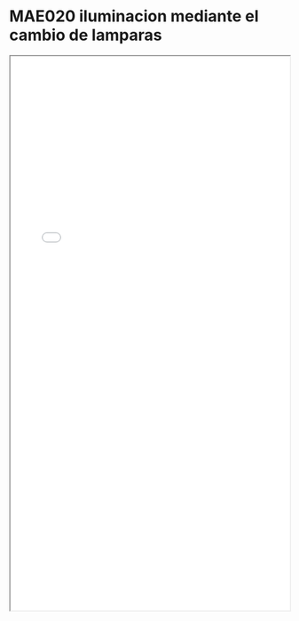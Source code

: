 
# MAE020 iluminacion mediante el cambio de lamparas

<iframe src="../MAE020 iluminacion mediante el cambio de lamparas.pdf" width="100%" height="1000px"></iframe>

